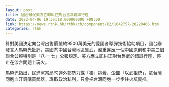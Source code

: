 ```yaml
---
layout: post
title: 國台辦促美方立即糾正對台售武錯誤行徑
date: 2022-04-06 19:30:18.000000000 +08:00
link: https://news.rthk.hk/rthk/ch/component/k2/1642757-20220406.htm
categories: rthk
---
```


針對美國決定向台灣出售價值約9500萬美元的愛國者導彈技術協助項目，國台辦發言人馬曉光批評，美國向中國台灣地區售武，嚴重違反一個中國原則和中美三個聯合公報特別是「八·一七」公報規定。美方應立即糾正對台售武的錯誤行徑，停止在涉台問題上玩火。

馬曉光指出，民進黨當局勾連外部勢力謀「獨」挑釁，企圖「以武拒統」，拿台灣同胞血汗錢購買武器，謀取政治私利，只會把台灣同胞一步步往火坑裏推。

